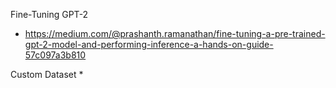  
Fine-Tuning GPT-2
* https://medium.com/@prashanth.ramanathan/fine-tuning-a-pre-trained-gpt-2-model-and-performing-inference-a-hands-on-guide-57c097a3b810


Custom Dataset
* 